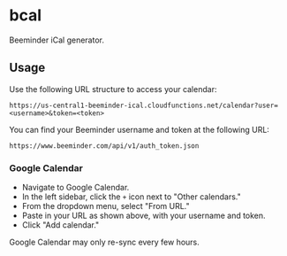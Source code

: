 # bcal

Beeminder iCal generator.

## Usage

Use the following URL structure to access your calendar:

```
https://us-central1-beeminder-ical.cloudfunctions.net/calendar?user=<username>&token=<token>
```

You can find your Beeminder username and token at the following URL:

```
https://www.beeminder.com/api/v1/auth_token.json
```

### Google Calendar

- Navigate to Google Calendar.
- In the left sidebar, click the `+` icon next to "Other calendars."
- From the dropdown menu, select "From URL."
- Paste in your URL as shown above, with your username and token.
- Click "Add calendar."

Google Calendar may only re-sync every few hours.
